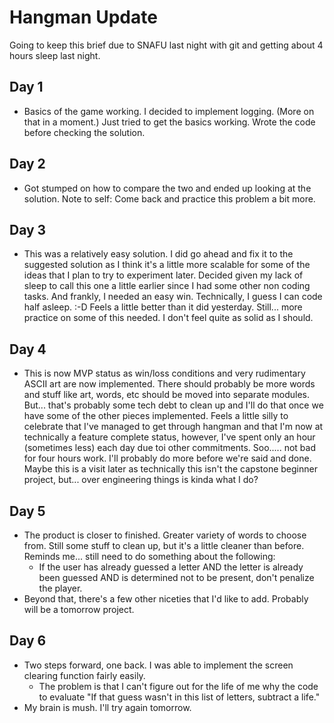 # Hangman Update

Going to keep this brief due to SNAFU last night with git and getting about 4 hours sleep last night.

## Day 1

- Basics of the game working. I decided to implement logging. (More on that in a moment.) Just tried to get the basics working. Wrote the code before checking the solution.

## Day 2

- Got stumped on how to compare the two and ended up looking at the solution. Note to self: Come back and practice this problem a bit more.

## Day 3

- This was a relatively easy solution. I did go ahead and fix it to the suggested solution as I think it's a little more scalable for some of the ideas that I plan to try to experiment later.
  Decided given my lack of sleep to call this one a little earlier since I had some other non coding tasks. And frankly, I needed an easy win. Technically, I guess I can code half asleep. :-D Feels a little
  better than it did yesterday. Still... more practice on some of this needed. I don't feel quite as solid as I should.

## Day 4

- This is now MVP status as win/loss conditions and very rudimentary ASCII art are now implemented. There should probably be more words and stuff like art, words, etc should be moved into separate
  modules. But... that's probably some tech debt to clean up and I'll do that once we have some of the other pieces implemented. Feels a little silly to celebrate that I've managed to get through hangman
  and that I'm now at technically a feature complete status, however, I've spent only an hour (sometimes less) each day due toi other commitments. Soo..... not bad for four hours work. I'll probably
  do more before we're said and done. Maybe this is a visit later as technically this isn't the capstone beginner project, but... over engineering things is kinda what I do?

## Day 5

- The product is closer to finished. Greater variety of words to choose from. Still some stuff to clean up, but it's a little cleaner than before. Reminds me... still need to do something about the following:
  - If the user has already guessed a letter AND the letter is already been guessed AND is determined not to be present, don't penalize the player.
- Beyond that, there's a few other niceties that I'd like to add. Probably will be a tomorrow project.

## Day 6

- Two steps forward, one back. I was able to implement the screen clearing function fairly easily.
  - The problem is that I can't figure out for the life of me why the code to evaluate "If that guess wasn't in this list of letters, subtract a life."
- My brain is mush. I'll try again tomorrow.
